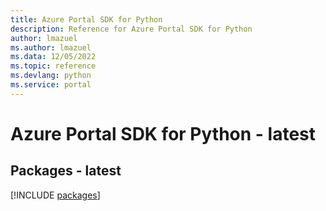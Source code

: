 ```yaml
---
title: Azure Portal SDK for Python
description: Reference for Azure Portal SDK for Python
author: lmazuel
ms.author: lmazuel
ms.data: 12/05/2022
ms.topic: reference
ms.devlang: python
ms.service: portal
---
```

# Azure Portal SDK for Python - latest
## Packages - latest
[!INCLUDE [packages](portal-index.md)]